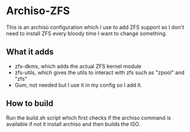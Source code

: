 # Archiso-ZFS

This is an archiso configuration which I use to add ZFS support so I don't need to install ZFS every bloody time I want to change something.

## What it adds

- zfs-dkms, which adds the actual ZFS kernel module
- zfs-utils, which gives the utils to interact with zfs such as "zpool" and "zfs"
- Gum, not needed but I use it in my config so I add it.

## How to build

Run the build.sh script which first checks if the archiso command is available if not it install archiso and then builds the ISO.
